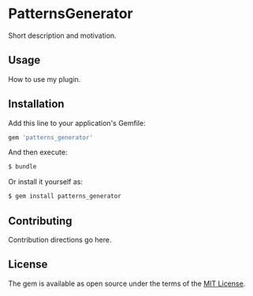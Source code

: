 # PatternsGenerator
Short description and motivation.

## Usage
How to use my plugin.

## Installation
Add this line to your application's Gemfile:

```ruby
gem 'patterns_generator'
```

And then execute:
```bash
$ bundle
```

Or install it yourself as:
```bash
$ gem install patterns_generator
```

## Contributing
Contribution directions go here.

## License
The gem is available as open source under the terms of the [MIT License](http://opensource.org/licenses/MIT).
